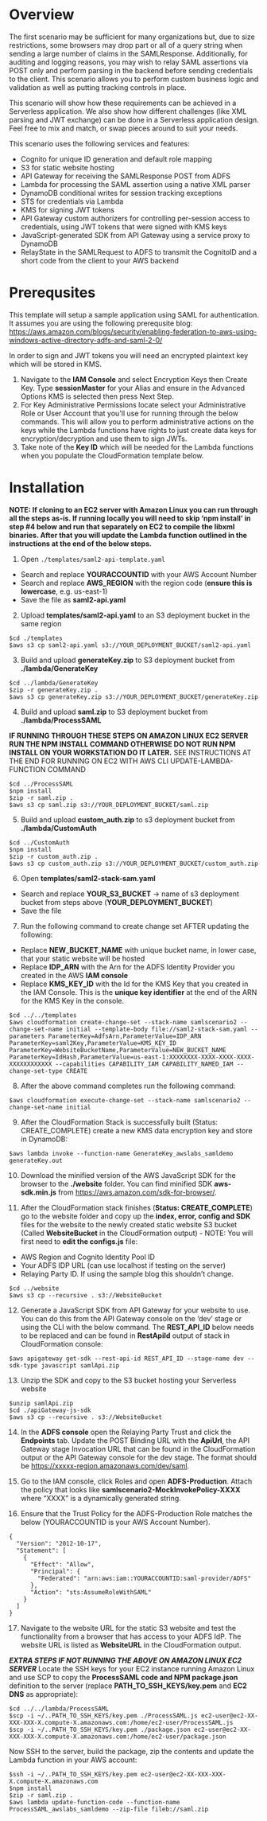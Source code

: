 # Overview
The first scenario may be sufficient for many organizations but, due to size restrictions, some browsers may drop part or all of a query string when sending a large number of claims in the SAMLResponse. Additionally, for auditing and logging reasons, you may wish to relay SAML assertions via POST only and perform parsing in the backend before sending credentials to the client. This scenario allows you to perform custom business logic and validation as well as putting tracking controls in place. 

This scenario will show how these requirements can be achieved in a Serverless application. We also show how different challenges (like XML parsing and JWT exchange) can be done in a Serverless application design. Feel free to mix and match, or swap pieces around to suit your needs.

This scenario uses the following services and features:
- Cognito for unique ID generation and default role mapping
- S3 for static website hosting
- API Gateway for receiving the SAMLResponse POST from ADFS
- Lambda for processing the SAML assertion using a native XML parser 
- DynamoDB conditional writes for session tracking exceptions
- STS for credentials via Lambda
- KMS for signing JWT tokens
- API Gateway custom authorizers for controlling per-session access to credentials, using JWT tokens that were signed with KMS keys
- JavaScript-generated SDK from API Gateway using a service proxy to DynamoDB
- RelayState in the SAMLRequest to ADFS to transmit the CognitoID and a short code from the client to your AWS backend


# Prerequsites
This template will setup a sample application using SAML for authentication. It assumes you are using the following prerequsite blog: https://aws.amazon.com/blogs/security/enabling-federation-to-aws-using-windows-active-directory-adfs-and-saml-2-0/

In order to sign and JWT tokens you will need an encrypted plaintext key which will be stored in KMS.
 
1. Navigate to the **IAM Console** and select Encryption Keys then Create Key. Type **sessionMaster** for your Alias and ensure in the Advanced Options KMS is selected then press Next Step. 
2. For Key Administrative Permissions locate select your Administrative Role or User Account that you'll use for running through the below commands. This will allow you to perform administrative actions on the keys while the Lambda functions have rights to just create data keys for encryption/decryption and use them to sign JWTs. 
3. Take note of the **Key ID** which will be needed for the Lambda functions when you populate the CloudFormation template below.

# Installation

**NOTE: If cloning to an EC2 server with Amazon Linux you can run through all the steps as-is. If running locally you will need to skip ‘npm install’ in step #4 below and run that separately on EC2 to compile the libxml binaries. After that you will update the Lambda function outlined in the instructions at the end of the below steps.**

1. Open `./templates/saml2-api-template.yaml`

  * Search and replace **YOURACCOUNTID** with your AWS Account Number
  * Search and replace **AWS_REGION** with the region code (**ensure this is lowercase**, e.g. us-east-1)
  * Save the file as **saml2-api.yaml**


2. Upload **templates/saml2-api.yaml** to an S3 deployment bucket in the same region

  ```
  $cd ./templates
  $aws s3 cp saml2-api.yaml s3://YOUR_DEPLOYMENT_BUCKET/saml2-api.yaml
  ```

3. Build and upload **generateKey.zip** to S3 deployment bucket from **./lambda/GenerateKey**

```
$cd ../lambda/GenerateKey
$zip -r generateKey.zip .
$aws s3 cp generateKey.zip s3://YOUR_DEPLOYMENT_BUCKET/generateKey.zip
```

4. Build and upload **saml.zip** to S3 deployment bucket from **./lambda/ProcessSAML**

**IF RUNNING THROUGH THESE STEPS ON AMAZON LINUX EC2 SERVER RUN THE NPM INSTALL COMMAND OTHERWISE DO NOT RUN NPM INSTALL ON YOUR WORKSTATION DO IT LATER.** SEE INSTRUCTIONS AT THE END FOR RUNNING ON EC2 WITH AWS CLI UPDATE-LAMBDA-FUNCTION COMMAND

```
$cd ../ProcessSAML
$npm install
$zip -r saml.zip .
$aws s3 cp saml.zip s3://YOUR_DEPLOYMENT_BUCKET/saml.zip
```

5. Build and upload **custom_auth.zip** to s3 deployment bucket from **./lambda/CustomAuth**

```
$cd ../CustomAuth
$npm install
$zip -r custom_auth.zip .
$aws s3 cp custom_auth.zip s3://YOUR_DEPLOYMENT_BUCKET/custom_auth.zip
```

6. Open **templates/saml2-stack-sam.yaml**
- Search and replace **YOUR_S3_BUCKET** -> name of s3 deployment bucket from steps above (**YOUR_DEPLOYMENT_BUCKET**)
- Save the file

7. Run the following command to create change set AFTER updating the following:
- Replace **NEW_BUCKET_NAME** with unique bucket name, in lower case, that your static website will be hosted
- Replace **IDP_ARN** with the Arn for the ADFS Identity Provider you created in the AWS **IAM console**
- Replace **KMS_KEY_ID** with the Id for the KMS Key that you created in the IAM Console. This is the **unique key identifier** at the end of the ARN for the KMS Key in the console.

```
$cd ../../templates
$aws cloudformation create-change-set --stack-name samlscenario2 --change-set-name initial --template-body file://saml2-stack-sam.yaml --parameters ParameterKey=AdfsArn,ParameterValue=IDP_ARN ParameterKey=saml2Key,ParameterValue=KMS_KEY_ID ParameterKey=WebsiteBucketName,ParameterValue=NEW_BUCKET_NAME ParameterKey=IdHash,ParameterValue=us-east-1:XXXXXXXX-XXXX-XXXX-XXXX-XXXXXXXXXXXX --capabilities CAPABILITY_IAM CAPABILITY_NAMED_IAM --change-set-type CREATE
```

8. After the above command completes run the following command:

```
$aws cloudformation execute-change-set --stack-name samlscenario2 --change-set-name initial
```

9. After the CloudFormation Stack is successfully built (Status: CREATE_COMPLETE) create a new KMS data encryption key and store in DynamoDB:

```
$aws lambda invoke --function-name GenerateKey_awslabs_samldemo generateKey.out
```

10. Download the minified version of the AWS JavaScript SDK for the browser to the **./website** folder. You can find minified SDK **aws-sdk.min.js** from https://aws.amazon.com/sdk-for-browser/.

11. After the CloudFormation stack finishes (**Status: CREATE_COMPLETE**) go to the website folder and copy up the **index, error, config and SDK** files for the website to the newly created static website S3 bucket (Called **WebsiteBucket** in the CloudFormation output) - NOTE: You will first need to **edit the configs.js** file:
- AWS Region and Cognito Identity Pool ID
- Your ADFS IDP URL (can use localhost if testing on the server)
- Relaying Party ID. If using the sample blog this shouldn’t change.

```
$cd ../website
$aws s3 cp --recursive . s3://WebsiteBucket 
```

12.  Generate a JavaScript SDK from API Gateway for your website to use. You can do this from the API Gateway console on the ‘dev’ stage or using the CLI with the below command. The **REST_API_ID** below needs to be replaced and can be found in **RestApiId** output of stack in CloudFormation console:

```
$aws apigateway get-sdk --rest-api-id REST_API_ID --stage-name dev --sdk-type javascript samlApi.zip
```

13. Unzip the SDK and copy to the S3 bucket hosting your Serverless website

```
$unzip samlApi.zip
$cd ./apiGateway-js-sdk
$aws s3 cp --recursive . s3://WebsiteBucket
```

14. In the **ADFS console** open the Relaying Party Trust and click the **Endpoints** tab. Update the POST Binding URL with the **ApiUrl**, the API Gateway stage Invocation URL that can be found in the CloudFormation output or the API Gateway console for the dev stage. The format should be https://xxxxx-region.amazonaws.com/dev/saml.

15. Go to the IAM console, click Roles and open **ADFS-Production**. Attach the policy that looks like **samlscenario2-MockInvokePolicy-XXXX** where “XXXX” is a dynamically generated string.

16. Ensure that the Trust Policy for the ADFS-Production Role matches the below (YOURACCOUNTID is your AWS Account Number).

```
{
  "Version": "2012-10-17",
  "Statement": [
    {
      "Effect": "Allow",
      "Principal": {
        "Federated": "arn:aws:iam::YOURACCOUNTID:saml-provider/ADFS"
      },
      "Action": "sts:AssumeRoleWithSAML"
    }
  ]
}
```

17. Navigate to the website URL for the static S3 website and test the functionality from a browser that has access to your ADFS IdP. The website URL is listed as **WebsiteURL** in the CloudFormation output.

***EXTRA STEPS IF NOT RUNNING THE ABOVE ON AMAZON LINUX EC2 SERVER***
Locate the SSH keys for your EC2 instance running Amazon Linux and use SCP to copy the **ProcessSAML code and NPM package.json** definition to the server (replace **PATH_TO_SSH_KEYS/key.pem** and **EC2 DNS** as appropriate):

```
$cd ../../lambda/ProcessSAML
$scp -i ~/..PATH_TO_SSH_KEYS/key.pem ./ProcessSAML.js ec2-user@ec2-XX-XXX-XXX-X.compute-X.amazonaws.com:/home/ec2-user/ProcessSAML.js
$scp -i ~/..PATH_TO_SSH_KEYS/key.pem ./package.json ec2-user@ec2-XX-XXX-XXX-X.compute-X.amazonaws.com:/home/ec2-user/package.json
```

Now SSH to the server, build the package, zip the contents and update the Lambda function in your AWS account:

```
$ssh -i ~/..PATH_TO_SSH_KEYS/key.pem ec2-user@ec2-XX-XXX-XXX-X.compute-X.amazonaws.com
$npm install
$zip -r saml.zip .
$aws lambda update-function-code --function-name ProcessSAML_awslabs_samldemo --zip-file fileb://saml.zip
```





